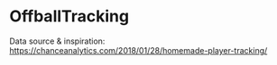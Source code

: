 # OffballTracking

Data source & inspiration: https://chanceanalytics.com/2018/01/28/homemade-player-tracking/